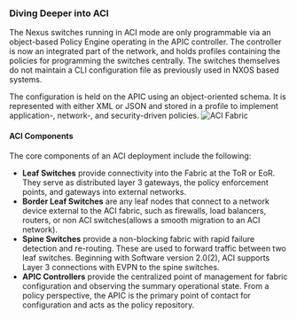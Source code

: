 ### Diving Deeper into ACI
The Nexus switches running in ACI mode are only programmable via an object-based Policy Engine operating in the APIC controller. The controller is now an integrated part of the network, and holds profiles containing the policies for programming the switches centrally. The switches themselves do not maintain a CLI configuration file as previously used in NXOS based systems.

The configuration is held on the APIC using an object-oriented schema. It is represented with either XML or JSON and stored in a profile to implement application-, network-, and security-driven policies. 
![ACI Fabric](/posts/files/intro-to-aci_understanding-aci/assets/images/fabric_terminology.png)

#### ACI Components
The core components of an ACI deployment include the following:

*  **Leaf Switches** provide connectivity into the Fabric at the ToR or EoR. They serve as distributed layer 3 gateways, the policy enforcement points, and gateways into external networks. 
*  **Border Leaf Switches** are any leaf nodes that connect to a network device external to the ACI fabric, such as firewalls, load balancers, routers, or non ACI switches(allows a smooth migration to an ACI network).
*  **Spine Switches** provide a non-blocking fabric with rapid failure detection and re-routing. These are used to forward traffic between two leaf switches. Beginning with Software version 2.0(2), ACI supports Layer 3 connections with EVPN to the spine switches.
*  **APIC Controllers** provide the centralized point of management for fabric configuration and observing the summary operational state. From a policy perspective, the APIC is the primary point of contact for configuration and acts as the policy repository.